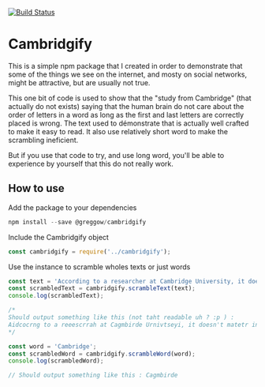 [![Build Status](https://travis-ci.org/weber-gregoire/cambridgify.svg?branch=master)](https://travis-ci.org/weber-gregoire/cambridgify)

# Cambridgify

This is a simple npm package that I created in order to demonstrate that some of the things we see on the internet, and mosty on social networks, might be attractive, but are usually not true.

This one bit of code is used to show that the "study from Cambridge" (that actually do not exists) saying that the human brain do not care about the order of letters in a word as long as the first and last letters are correctly placed is wrong.
The text used to démonstrate that is actually well crafted to make it easy to read. It also use relatively short word to make the scrambling ineficient.

But if you use that code to try, and use long word, you'll be able to experience by yourself that this do not really work.

## How to use

Add the package to your dependencies
```javascript
npm install --save @greggow/cambridgify
```

Include the Cambridgify object
```javascript
const cambridgify = require('../cambridgify');
```

Use the instance to scramble wholes texts or just words

```javascript
const text = 'According to a researcher at Cambridge University, it doesn\'t matter in what order the letters in a word are, the only important thing is that the first and last letter be at the right place. The rest can be a total mess and you can still read it without problem. This is because the human mind does not read every letter by itself, but the word as a whole.';
const scrambledText = cambridgify.scrambleText(text);
console.log(scrambledText);

/*
Should output something like this (not taht readable uh ? :p ) :
Aidcocrng to a reeescrrah at Cagmbirde Urnivtseyi, it doesn't matetr in what order the ltretes in a word are, the only irtmnpaot tnihg is that the first and last letetr be at the right plaec. The rest can be a total mses and you can still read it wihotut prlemob. This is bescaue the human mnid does not read every lteter by iestfl, but the wrod as a wlhoe.
*/
```

```javascript
const word = 'Cambridge';
const scrambledWord = cambridgify.scrambleWord(word);
console.log(scrambledWord);

// Should output something like this : Cagmbirde
```